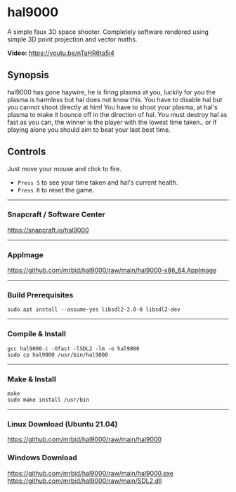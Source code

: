 # hal9000
A simple faux 3D space shooter. Completely software rendered using simple 3D point projection and vector maths.

**Video:** https://youtu.be/nTaHR6ta5i4

## Synopsis
hal9000 has gone haywire, he is firing plasma at you, luckily for you the plasma is harmless but hal does not know this. You have to disable hal but you cannot shoot directly at him! You have to shoot your plasma, at hal's plasma to make it bounce off in the direction of hal. You must destroy hal as fast as you can, the winner is the player with the lowest time taken.. or if playing alone you should aim to beat your last best time.

## Controls
Just move your mouse and click to fire.
- `Press S` to see your time taken and hal's current health.
- `Press R` to reset the game.

---

### Snapcraft / Software Center
https://snapcraft.io/hal9000

---

### AppImage
https://github.com/mrbid/hal9000/raw/main/hal9000-x86_64.AppImage

---

### Build Prerequisites
`sudo apt install --assume-yes libsdl2-2.0-0 libsdl2-dev`

---

### Compile & Install
```
gcc hal9000.c -Ofast -lSDL2 -lm -o hal9000
sudo cp hal9000 /usr/bin/hal9000
```

---

### Make & Install
```
make
sudo make install /usr/bin
```

---

### Linux Download (Ubuntu 21.04)
https://github.com/mrbid/hal9000/raw/main/hal9000

### Windows Download
https://github.com/mrbid/hal9000/raw/main/hal9000.exe<br>
https://github.com/mrbid/hal9000/raw/main/SDL2.dll
